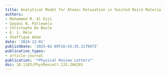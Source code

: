 ```yaml
---
title: Analytical Model for Atomic Relaxation in Twisted Moiré Materials
authors:
- Mohammed M. Al Ezzi
- Gayani N. Pallewela
- Christophe De Beule
- E. J. Mele
- Shaffique Adam
date: '2024-12-01'
publishDate: '2025-02-09T16:43:35.117047Z'
publication_types:
- article-journal
publication: '*Physical Review Letters*'
doi: 10.1103/PhysRevLett.133.266201
---
```

